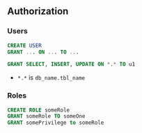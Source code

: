 ## Authorization

### Users
```sql
CREATE USER
GRANT ... ON ... TO ...

GRANT SELECT, INSERT, UPDATE ON *.* TO u1
```

- `*.*`  is `db_name.tbl_name`

### Roles

```sql
CREATE ROLE someRole
GRANT someRole TO someOne
GRANT somePrivilege to someRole
```

